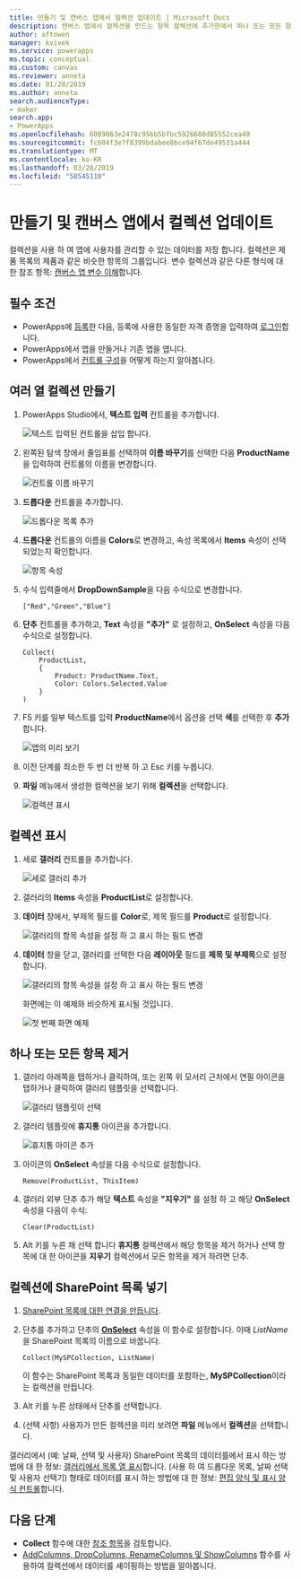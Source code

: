 ```yaml
---
title: 만들기 및 캔버스 앱에서 컬렉션 업데이트 | Microsoft Docs
description: 캔버스 앱에서 컬렉션을 만드는 항목 컬렉션에 추가한에서 하나 또는 모든 항목을 제거
author: aftowen
manager: kvivek
ms.service: powerapps
ms.topic: conceptual
ms.custom: canvas
ms.reviewer: anneta
ms.date: 01/28/2019
ms.author: anneta
search.audienceType:
- maker
search.app:
- PowerApps
ms.openlocfilehash: 6089063e2478c95bb5bfbc5926608d85552cea40
ms.sourcegitcommit: fc604f3e7f0399bdabee86ce94f67de49531a444
ms.translationtype: MT
ms.contentlocale: ko-KR
ms.lasthandoff: 03/28/2019
ms.locfileid: "58545110"
---
```

# <a name="create-and-update-a-collection-in-a-canvas-app"></a>만들기 및 캔버스 앱에서 컬렉션 업데이트

컬렉션을 사용 하 여 앱에 사용자를 관리할 수 있는 데이터를 저장 합니다. 컬렉션은 제품 목록의 제품과 같은 비슷한 항목의 그룹입니다. 변수 컬렉션과 같은 다른 형식에 대 한 참조 항목: [캔버스 앱 변수 이해](working-with-variables.md)합니다.

## <a name="prerequisites"></a>필수 조건

- PowerApps에 [등록](../signup-for-powerapps.md)한 다음, 등록에 사용한 동일한 자격 증명을 입력하여 [로그인](https://web.powerapps.com?utm_source=padocs&utm_medium=linkinadoc&utm_campaign=referralsfromdoc)합니다.
- PowerApps에서 앱을 만들거나 기존 앱을 엽니다.
- PowerApps에서 [컨트롤 구성](add-configure-controls.md)을 어떻게 하는지 알아봅니다.

## <a name="create-a-multicolumn-collection"></a>여러 열 컬렉션 만들기

1. PowerApps Studio에서, **텍스트 입력** 컨트롤을 추가합니다.

    ![텍스트 입력된 컨트롤을 삽입 합니다.](./media/create-update-collection/add-textbox.png)

1. 왼쪽된 탐색 창에서 줄임표를 선택하여 **이름 바꾸기**를 선택한 다음 **ProductName**을 입력하여 컨트롤의 이름을 변경합니다.

    ![컨트롤 이름 바꾸기](./media/create-update-collection/rename-textbox.png)

1. **드롭다운** 컨트롤을 추가합니다.

    ![드롭다운 목록 추가](./media/create-update-collection/add-dropdown.png)

1. **드롭다운** 컨트롤의 이름을 **Colors**로 변경하고, 속성 목록에서 **Items** 속성이 선택되었는지 확인합니다.

    ![항목 속성](./media/create-update-collection/items-property.png)

1. 수식 입력줄에서 **DropDownSample**을 다음 수식으로 변경합니다.

    `["Red","Green","Blue"]`

1. **단추** 컨트롤을 추가하고, **Text** 속성을 **"추가"** 로 설정하고, **OnSelect** 속성을 다음 수식으로 설정합니다.

    ```powerapps-dot
    Collect(
        ProductList,
        {
            Product: ProductName.Text,
            Color: Colors.Selected.Value
        }
    )
    ```

1. F5 키를 일부 텍스트를 입력 **ProductName**에서 옵션을 선택 **색**를 선택한 후 **추가**합니다.

    ![앱의 미리 보기](./media/create-update-collection/preview-add.png)

1. 이전 단계를 최소한 두 번 더 반복 하 고 Esc 키를 누릅니다.

1. **파일** 메뉴에서 생성한 컬렉션을 보기 위해 **컬렉션**을 선택합니다.

    ![컬렉션 표시](./media/create-update-collection/show-collection.png)

## <a name="show-a-collection"></a>컬렉션 표시

1. 세로 **갤러리** 컨트롤을 추가합니다.

    ![세로 갤러리 추가](./media/create-update-collection/add-gallery.png)

1. 갤러리의 **Items** 속성을 **ProductList**로 설정합니다.

1. **데이터** 창에서, 부제목 필드를 **Color**로, 제목 필드를 **Product**로 설정합니다.

    ![갤러리의 항목 속성을 설정 하 고 표시 하는 필드 변경](./media/create-update-collection/configure-gallery.png)

1. **데이터** 창을 닫고, 갤러리를 선택한 다음 **레이아웃** 필드를 **제목 및 부제목**으로 설정합니다.

    ![갤러리의 항목 속성을 설정 하 고 표시 하는 필드 변경](./media/create-update-collection/change-layout.png)

    화면에는 이 예제와 비슷하게 표시될 것입니다.

    ![첫 번째 화면 예제](./media/create-update-collection/screen-example1.png)

## <a name="remove-one-or-all-items"></a>하나 또는 모든 항목 제거

1. 갤러리 아래쪽을 탭하거나 클릭하여, 또는 왼쪽 위 모서리 근처에서 연필 아이콘을 탭하거나 클릭하여 갤러리 템플릿을 선택합니다.

    ![갤러리 템플릿이 선택](./media/create-update-collection/select-template.png)

1. 갤러리 템플릿에 **휴지통** 아이콘을 추가합니다.

    ![휴지통 아이콘 추가](./media/create-update-collection/trash-icon.png)

1. 아이콘의 **OnSelect** 속성을 다음 수식으로 설정합니다.

    `Remove(ProductList, ThisItem)`

1. 갤러리 외부 단추 추가 해당 **텍스트** 속성을 **"지우기"** 를 설정 하 고 해당 **OnSelect** 속성을 다음이 수식:

    `Clear(ProductList)`

1. Alt 키를 누른 채 선택 합니다 **휴지통** 컬렉션에서 해당 항목을 제거 하거나 선택 항목에 대 한 아이콘을 **지우기** 컬렉션에서 모든 항목을 제거 하려면 단추.

## <a name="put-a-sharepoint-list-into-a-collection"></a>컬렉션에 SharePoint 목록 넣기

1. [SharePoint 목록에 대한 연결을 만듭니다](connections/connection-sharepoint-online.md#create-a-connection).

1. 단추를 추가하고 단추의 **[OnSelect](controls/properties-core.md)** 속성을 이 함수로 설정합니다. 이때 *ListName*을 SharePoint 목록의 이름으로 바꿉니다.<br>

    `Collect(MySPCollection, ListName)`

    이 함수는 SharePoint 목록과 동일한 데이터를 포함하는, **MySPCollection**이라는 컬렉션을 만듭니다.

1. Alt 키를 누른 상태에서 단추를 선택합니다.

1. (선택 사항) 사용자가 만든 컬렉션을 미리 보려면 **파일** 메뉴에서 **컬렉션**을 선택합니다.

갤러리에서 (예: 날짜, 선택 및 사용자) SharePoint 목록의 데이터를에서 표시 하는 방법에 대 한 정보: [갤러리에서 목록 열 표시](connections/connection-sharepoint-online.md#show-list-columns-in-a-gallery)합니다. (사용 하 여 드롭다운 목록, 날짜 선택 및 사용자 선택기) 형태로 데이터를 표시 하는 방법에 대 한 정보: [편집 양식 및 표시 양식 컨트롤](controls/control-form-detail.md)합니다.

## <a name="next-steps"></a>다음 단계

- **Collect** 함수에 대한 [참조 항목](functions/function-clear-collect-clearcollect.md)을 검토합니다.
- [AddColumns, DropColumns, RenameColumns 및 ShowColumns](functions/function-table-shaping.md) 함수를 사용하여 컬렉션에서 데이터를 셰이핑하는 방법을 알아봅니다.
